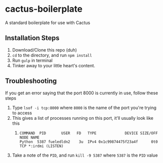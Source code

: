 cactus-boilerplate
==================

A standard boilerplate for use with Cactus

## Installation Steps

1. Download/Clone this repo (duh)
2. `cd` to the directory, and run `npm install`
3. Run `gulp` in terminal
4. Tinker away to your little heart's content.

## Troubleshooting

If you get an error saying that the port 8000 is currently in use, follow these steps

1.	Type `lsof -i tcp:8000` where `8000` is the name of the port you're trying to access
2.	This gives a list of processes running on this port, it'll usually look like this
	1.	```
		COMMAND  PID       USER   FD   TYPE             DEVICE SIZE/OFF NODE NAME
		Python  5387 fueledldn2    3u  IPv4 0x1c99874475f23a4f      0t0  TCP *:irdmi (LISTEN)
		```
3.	Take a note of the `PID`, and run `kill -9 5387` where `5387` is the `PID` value